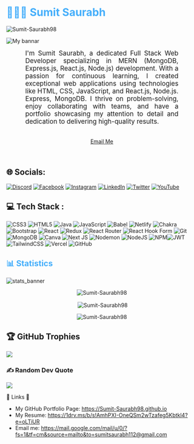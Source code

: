 <h1 style="color: #44AEFB;"> 👨🏻‍💻 Sumit Saurabh </h1>

<p align="left"> <img src="https://komarev.com/ghpvc/?username=Sumit-Saurabh98&label=Profile%20views&color=0e75b6&style=flat" alt="Sumit-Saurabh98" /> </p>


![My bannar](https://github.com/Sumit-Saurabh98/Sumit-Saurabh98/assets/105351295/c0384855-945a-48d0-8dbe-dd364f4956bc)

<p align:"center" style="text-align: justify; margin: 0 50px; font-size: 17px;" >
   I'm Sumit Saurabh, a dedicated Full Stack Web Developer specializing in MERN (MongoDB, Express.js, React.js, Node.js) development. With a passion for continuous learning, I created exceptional web applications using technologies like HTML, CSS, JavaScript, and React.js, Node.js. Express, MongoDB.
 I thrive on problem-solving, enjoy collaborating with teams, and have a portfolio showcasing my attention to detail and dedication to delivering high-quality results. 
<br>
<br>
<div align="center">

[Email Me](mailto:sumitsaurabh112@gmail.com)
</div>
</p>    
<br/>

<!-- Languages and Tools -->

## 🌐 Socials:
[![Discord](https://img.shields.io/badge/Discord-%237289DA.svg?logo=discord&logoColor=white)](https://discord.gg/cJs9e4ex) [![Facebook](https://img.shields.io/badge/Facebook-%231877F2.svg?logo=Facebook&logoColor=white)](https://www.facebook.com/sumit.saurabh.771) [![Instagram](https://img.shields.io/badge/Instagram-%23E4405F.svg?logo=Instagram&logoColor=white)](https://www.instagram.com/sumit_saurabh_ig/) [![LinkedIn](https://img.shields.io/badge/LinkedIn-%230077B5.svg?logo=linkedin&logoColor=white)](https://www.linkedin.com/in/sumit-saurabh-98ss/) [![Twitter](https://img.shields.io/badge/Twitter-%231DA1F2.svg?logo=Twitter&logoColor=white)](https://twitter.com/sumit_saurabh_t) [![YouTube](https://img.shields.io/badge/YouTube-%23FF0000.svg?logo=YouTube&logoColor=white)](https://www.youtube.com/@FactoMystic) 

## 💻 Tech Stack :
 ![CSS3](https://img.shields.io/badge/css3-%231572B6.svg?style=for-the-badge&logo=css3&logoColor=white) ![HTML5](https://img.shields.io/badge/html5-%23E34F26.svg?style=for-the-badge&logo=html5&logoColor=white) ![Java](https://img.shields.io/badge/java-%23ED8B00.svg?style=for-the-badge&logo=java&logoColor=white) ![JavaScript](https://img.shields.io/badge/javascript-%23323330.svg?style=for-the-badge&logo=javascript&logoColor=%23F7DF1E) ![Babel](https://img.shields.io/badge/Babel-F9DC3e?style=for-the-badge&logo=babel&logoColor=black) ![Netlify](https://img.shields.io/badge/netlify-%23000000.svg?style=for-the-badge&logo=netlify&logoColor=#00C7B7) ![Chakra](https://img.shields.io/badge/chakra-%234ED1C5.svg?style=for-the-badge&logo=chakraui&logoColor=white) ![Bootstrap](https://img.shields.io/badge/bootstrap-%23563D7C.svg?style=for-the-badge&logo=bootstrap&logoColor=white) ![React](https://img.shields.io/badge/react-%2320232a.svg?style=for-the-badge&logo=react&logoColor=%2361DAFB) ![Redux](https://img.shields.io/badge/redux-%23593d88.svg?style=for-the-badge&logo=redux&logoColor=white) ![React Router](https://img.shields.io/badge/React_Router-CA4245?style=for-the-badge&logo=react-router&logoColor=white) ![React Hook Form](https://img.shields.io/badge/React%20Hook%20Form-%23EC5990.svg?style=for-the-badge&logo=reacthookform&logoColor=white) ![Git](https://img.shields.io/badge/git-%23F05033.svg?style=for-the-badge&logo=git&logoColor=white) ![MongoDB](https://img.shields.io/badge/MongoDB-%234ea94b.svg?style=for-the-badge&logo=mongodb&logoColor=white) ![Canva](https://img.shields.io/badge/Canva-%2300C4CC.svg?style=for-the-badge&logo=Canva&logoColor=white)	![Next JS](https://img.shields.io/badge/Next-black?style=for-the-badge&logo=next.js&logoColor=white)	![Nodemon](https://img.shields.io/badge/NODEMON-%23323330.svg?style=for-the-badge&logo=nodemon&logoColor=%BBDEAD) ![NodeJS](https://img.shields.io/badge/node.js-6DA55F?style=for-the-badge&logo=node.js&logoColor=white) ![NPM](https://img.shields.io/badge/NPM-%23CB3837.svg?style=for-the-badge&logo=npm&logoColor=white)![JWT](https://img.shields.io/badge/JWT-black?style=for-the-badge&logo=JSON%20web%20tokens) ![TailwindCSS](https://img.shields.io/badge/tailwindcss-%2338B2AC.svg?style=for-the-badge&logo=tailwind-css&logoColor=white) ![Vercel](https://img.shields.io/badge/vercel-%23000000.svg?style=for-the-badge&logo=vercel&logoColor=white) ![GitHub](https://img.shields.io/badge/github-%23121011.svg?style=for-the-badge&logo=github&logoColor=white) 


<!-- Statistics -->

<h2 style="color: #44AEFB">📊 Statistics</h2>

![stats_banner](https://user-images.githubusercontent.com/78341798/194534778-d662496c-ae00-4e8d-ae9b-b90912054e7f.gif)

<!-- Begin Stats Cards -->
<!-- Resources:  -->
<!-- Github & Languages Stats: https://github.com/anuraghazra/github-readme-stats --> 
<!-- Streak Stats: https://github.com/denvercoder1/github-readme-streak-stats -->
<!-- Change the value after ?username= to your GitHub username. -->
<div class="stats" align="center">
    
<!-- compact programming languages layout -->
<p><img src="https://github-readme-stats.vercel.app/api/top-langs?username=Sumit-Saurabh98&show_icons=true&locale=en&layout=compact" alt="Sumit-Saurabh98" /></p>

<p>&nbsp;<img align="center" src="https://github-readme-stats.vercel.app/api?username=Sumit-Saurabh98&show_icons=true&locale=en" alt="Sumit-Saurabh98" /></p>

<p><img align="center" src="https://github-readme-streak-stats.herokuapp.com/?user=Sumit-Saurabh98&" alt="Sumit-Saurabh98" /></p>
</div>

## 🏆 GitHub Trophies 
![](https://github-profile-trophy.vercel.app/?username=sumit-saurabh98&theme=onedark&no-frame=false&no-bg=true&margin-w=4)

### ✍️ Random Dev Quote
![](https://quotes-github-readme.vercel.app/api?type=horizontal&theme=radical)

<!--  End Stats Cards -->



🔗 Links 🔗
- My GitHub Portfolio Page:
https://Sumit-Saurabh98.github.io
- My Resume:
https://1drv.ms/b/s!AmhPXI-OneQSm2wTzafeg5Kbtkl4?e=oLTiUR
- Email me:
https://mail.google.com/mail/u/0/?fs=1&tf=cm&source=mailto&to=sumitsaurabh112@gmail.com
